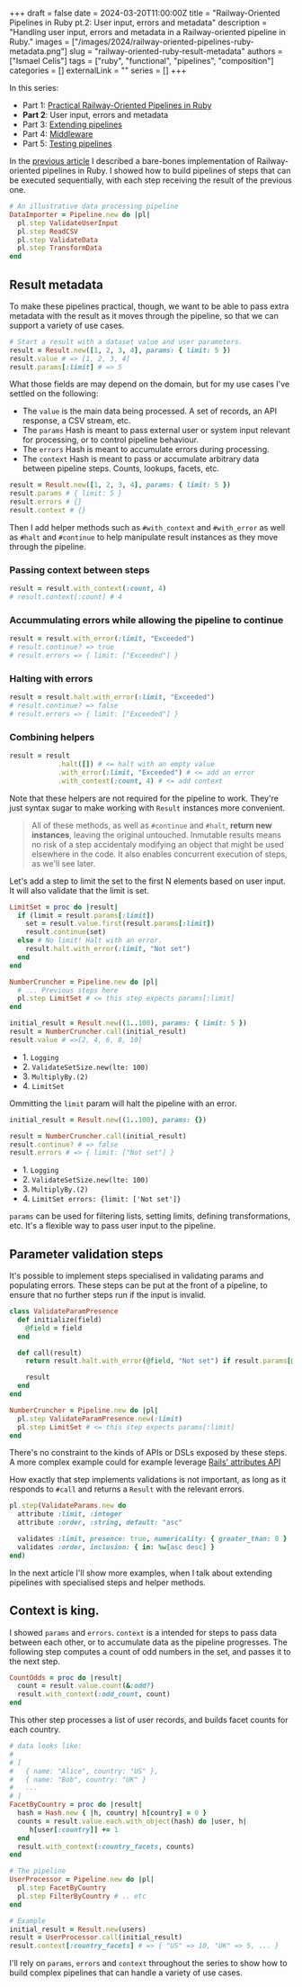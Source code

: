 +++
draft = false
date = 2024-03-20T11:00:00Z
title = "Railway-Oriented Pipelines in Ruby pt.2: User input, errors and metadata"
description = "Handling user input, errors and metadata in a Railway-oriented pipeline in Ruby."
images = ["/images/2024/railway-oriented-pipelines-ruby-metadata.png"]
slug = "railway-oriented-ruby-result-metadata"
authors = ["Ismael Celis"]
tags = ["ruby", "functional", "pipelines", "composition"]
categories = []
externalLink = ""
series = []
+++

In this series:
* Part 1: [Practical Railway-Oriented Pipelines in Ruby](/posts/practical-railway-oriented-pipelines-in-ruby/)
* **Part 2**: User input, errors and metadata
* Part 3: [Extending pipelines](/posts/railway-oriented-ruby-extending-pipelines/)
* Part 4: [Middleware](/posts/railway-oriented-ruby-middleware/)
* Part 5: [Testing pipelines](/posts/railway-oriented-ruby-testing/)

In the [previous article](/posts/practical-railway-oriented-pipelines-in-ruby/) I described a bare-bones implementation of Railway-oriented pipelines in Ruby.
I showed how to build pipelines of steps that can be executed sequentially, with each step receiving the result of the previous one.

```ruby
# An illustrative data processing pipeline
DataImporter = Pipeline.new do |pl|
  pl.step ValidateUserInput
  pl.step ReadCSV
  pl.step ValidateData
  pl.step TransformData
end
```

## Result metadata

To make these pipelines practical, though, we want to be able to pass extra metadata with the result as it moves through the pipeline, so that we can support a variety of use cases.

```ruby
# Start a result with a dataset value and user parameters.
result = Result.new([1, 2, 3, 4], params: { limit: 5 })
result.value # => [1, 2, 3, 4]
result.params[:limit] # => 5
```

What those fields are may depend on the domain, but for my use cases I've settled on the following:

* The `value` is the main data being processed. A set of records, an API response, a CSV stream, etc.
* The `params` Hash is meant to pass external user or system input relevant for processing, or to control pipeline behaviour.
* The `errors` Hash is meant to accumulate errors during processing.
* The `context` Hash is meant to pass or accumulate arbitrary data between pipeline steps. Counts, lookups, facets, etc.

```ruby
result = Result.new([1, 2, 3, 4], params: { limit: 5 })
result.params # { limit: 5 }
result.errors # {}
result.context # {}
```

Then I add helper methods such as `#with_context` and `#with_error` as well as `#halt` and `#continue` to help manipulate result instances as they move through the pipeline.

### Passing context between steps

```ruby
result = result.with_context(:count, 4)
# result.context[:count] # 4
```

### Accummulating errors while allowing the pipeline to continue

```ruby
result = result.with_error(:limit, "Exceeded")
# result.continue? => true
# result.errors => { limit: ["Exceeded"] }
```

### Halting with errors

```ruby
result = result.halt.with_error(:limit, "Exceeded")
# result.continue? => false
# result.errors => { limit: ["Exceeded"] }
```

### Combining helpers

```ruby
result = result
            .halt([]) # <= halt with an empty value
            .with_error(:limit, "Exceeded") # <= add an error
            .with_context(:count, 4) # <= add context
```

Note that these helpers are not required for the pipeline to work. They're just syntax sugar to make working with `Result` instances more convenient.

> All of these methods, as well as `#continue` and `#halt`, **return new instances**, leaving the original untouched. Inmutable results means no risk of a step accidentaly modifying an object that might be used elsewhere in the code.
> It also enables concurrent execution of steps, as we'll see later.

Let's add a step to limit the set to the first N elements based on user input. It will also validate that the limit is set.

```ruby
LimitSet = proc do |result|
  if (limit = result.params[:limit])
    set = result.value.first(result.params[:limit])
    result.continue(set)
  else # No limit! Halt with an error.
    result.halt.with_error(:limit, "Not set")
  end
end

NumberCruncher = Pipeline.new do |pl|
  # ... Previous steps here
  pl.step LimitSet # <= this step expects params[:limit]
end

initial_result = Result.new((1..100), params: { limit: 5 })
result = NumberCruncher.call(initial_result)
result.value # =>[2, 4, 6, 8, 10]
```

<ul class="execution-trace">
    <li class="continue">1. <code>Logging</code></li>
    <li class="continue">2. <code>ValidateSetSize.new(lte: 100)</code></li>
    <li class="continue">3. <code>MultiplyBy.(2)</code></li>
    <li class="continue">4. <code>LimitSet</code></li>
</ul>

Ommitting the `limit` param will halt the pipeline with an error.

```ruby
initial_result = Result.new((1..100), params: {})

result = NumberCruncher.call(initial_result)
result.continue? # => false
result.errors # => { limit: ["Not set"] }
```

<ul class="execution-trace">
    <li class="continue">1. <code>Logging</code></li>
    <li class="continue">2. <code>ValidateSetSize.new(lte: 100)</code></li>
    <li class="continue">3. <code>MultiplyBy.(2)</code></li>
    <li class="halt">4. <code>LimitSet errors: {limit: ['Not set']}</code></li>
</ul>

`params` can be used for filtering lists, setting limits, defining transformations, etc. It's a flexible way to pass user input to the pipeline.

## Parameter validation steps

It's possible to implement steps specialised in validating params and populating errors.
These steps can be put at the front of a pipeline, to ensure that no further steps run if the input is invalid.

```ruby
class ValidateParamPresence
  def initialize(field)
    @field = field
  end

  def call(result)
    return result.halt.with_error(@field, "Not set") if result.params[@field].nil?

    result
  end
end

NumberCruncher = Pipeline.new do |pl|
  pl.step ValidateParamPresence.new(:limit)
  pl.step LimitSet # <= this step expects params[:limit]
end
```

There's no constraint to the kinds of APIs or DSLs exposed by these steps. A more complex example could for example leverage [Rails' attributes API](https://api.rubyonrails.org/classes/ActiveModel/Attributes.html)

How exactly that step implements validations is not important, as long as it responds to `#call` and returns a `Result` with the relevant errors.

```ruby
pl.step(ValidateParams.new do
  attribute :limit, :integer
  attribute :order, :string, default: "asc"

  validates :limit, presence: true, numericality: { greater_than: 0 }
  validates :order, inclusion: { in: %w[asc desc] }
end)
```

In the next article I'll show more examples, when I talk about extending pipelines with specialised steps and helper methods.

## Context is king.

I showed `params` and `errors`. `context` is a intended for steps to pass data between each other, or to accumulate data as the pipeline progresses.
The following step computes a count of odd numbers in the set, and passes it to the next step.

```ruby
CountOdds = proc do |result|
  count = result.value.count(&:odd?)
  result.with_context(:odd_count, count)
end
```

This other step processes a list of user records, and builds facet counts for each country.

```ruby
# data looks like:
#
# [
#   { name: "Alice", country: "US" },
#   { name: "Bob", country: "UK" }
#   ...
# ]
FacetByCountry = proc do |result|
  hash = Hash.new { |h, country| h[country] = 0 }
  counts = result.value.each.with_object(hash) do |user, h|
     h[user[:country]] += 1
  end
  result.with_context(:country_facets, counts)
end

# The pipeline
UserProcessor = Pipeline.new do |pl|
  pl.step FacetByCountry
  pl.step FilterByCountry # .. etc
end

# Example
initial_result = Result.new(users)
result = UserProcessor.call(initial_result)
result.context[:country_facets] # => { "US" => 10, "UK" => 5, ... }
```

I'll rely on `params`, `errors` and `context` throughout the series to show how to build complex pipelines that can handle a variety of use cases.

